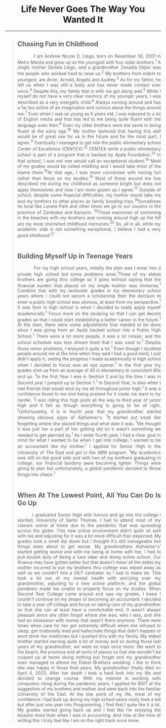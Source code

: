<!DOCTYPE html>
<html lang="en">
<head>
    <meta charset="UTF-8">
    <meta name="viewport" content="width=device-width, initial-scale=1.0">
    <title>PRELIM-LABSW2-INITIAL BIO</title>
</head>
<body>
    <!--LLEGO, ANDREW NICOLE-->
    <!--02/07/2025-->
<div align = "center">
    <h1> Life Never Goes The Way You Wanted It </h1>
    <hr size="5" color="cyan">
</div>

<div align = "justify">
        
<blockquote>
<!-- Childhood Paragrpah -->
<h2> Chasing Fun in Childhood</h2>
 &nbsp &nbsp &nbsp &nbsp &nbsp I am Andrew Nicole D. Llego, born on November 30, 2001 in Metro Manila and grew up as the youngest with four older brothers.<sup>1</sup> A single mother Genela Llego, and a grandmother Zenadia Dajon was the people who worked hard to raise us.<sup>2</sup> My brothers from eldest to youngest, are Arvin, Arnold, Angelo and Audrey.<sup>3</sup> As for my father, he left us when I was still a baby and has never made contact ever since.<sup>4</sup> Despite this, my family that is with me got along well.<sup>5</sup> While I myself do not have a very clear memory of my younger years; I was described as a very energetic child.<sup>6</sup> Always running around and has a far too active of an imagination and curious about the things around me.<sup>7</sup> Even when I was as young as 5 years old, I was exposed to a lot of English media and that has led to me being quite fluent with the language even then.<sup>8</sup> Even my older brothers were the same in being fluent at the early age.<sup>10</sup> My mother believed that having this skill would be of great use for us in the future and for the most part, I agree.<sup>11</sup> Eventually I managed to get into the public elementary school Center of Excellence (CENTEX).<sup>12</sup> CENTEX while a public elementary school is part of a program that is backed by Ayala Foundation.<sup>13</sup> In that school, I was not one would call an exceptional student.<sup>14</sup> Most of my grades would be called middling and I would take most of the blame there.<sup>15</sup>At that age, I was more concerned with having fun rather than focus on my studies.<sup>16</sup> Most of those around me has described me during my childhood as someone bright but does not apply themselves and now I am more grown up I agree.<sup>17</sup> Outside of school, despite some financial difficulties, my mother would take me and my brothers to other places as family bonding trips.<sup>18</sup>Sometimes its local like Luneta Park and other times we go to our cousins in the province of Zambales and Kamarin. <sup>19</sup>Those memories of swimming in the beaches with my brothers and running around high up the hill are my most cherished childhood memories.<sup>20</sup> So, all in all, while my academic side is not something exceptional, I believe I had a very good childhood.<sup>21</sup> <br><br>

<!--Teenager Paragraph-->
 <h2> Building Myself Up in Teenage Years </h2>
&nbsp &nbsp &nbsp &nbsp &nbsp For my high school years, initially the plan was I enter into a private high school but some problems arise.<sup>1</sup>Three of my eldest brothers are going thru college so it goes without saying that the financial burden that placed on my single mother was immense.<sup>1</sup> Combine that with my lackluster grades in my elementary school years where I could not secure a scholarship then the decision to enter a public high school was obvious, at least from my perspective.<sup>1</sup> It was then in high school is when I decided to really apply myself academically.<sup>1</sup> Focus more on the studying so that I can get decent grades so that I could start establishing a better career in the future.<sup>1</sup> At the start, there were some adjustments that needed to be done since I was going from an Ayala backed school into a Public High School.<sup>1</sup> There were a lot more people, it was a lot noisier, and the school schedule was less stream lined that I was used to.<sup>1</sup> Despite those minor problems, I enjoyed it quite a lot.<sup>1</sup> Even though I doubted people around me at the time when they said I had a good mind, I just didn’t apply it, seeing the progress I made academically in high school when I decided to focus was an eye opener.<sup>1</sup> In the first year my grades shot up from an average of 85 in elementary to consistent 90s and up. <sup>1</sup>In the first Year I was in Section 3 and by the time I was in Second year I jumped up to Section 1.<sup>1</sup> In Second Year, is also when I met friends that would stick by me all throughout junior high.<sup>1</sup> It was a confidence boost to me and being praised for it made me want to try harder. <sup>1</sup>I was riding this high point all the way to third year of junior high and it felt as though everything is going to be all right. <sup>1</sup>Unfortunately, it is in fourth year that my grandmother started showing obvious signs of Alzheimer's. <sup>1</sup>It started out small like forgetting where she placed things and what date it was. <sup>1</sup>We thought it was just her a part of her getting old so it wasn’t something we needed to get alarmed by.<sup>1</sup> As I enter fourth year, I had a clear goal in mind for what I wanted to be when I get into college; I wanted to be an accountant like my mother.<sup>1</sup> I applied for Senior High in the University of The East and got in the ABM program. <sup>1</sup>My academics was still on the good side and with two of my brothers graduating in college, our financial burdens were becoming lighter. Things were going to plan but unfortunately, a global pandemic decided to throw things into chaos.<sup>1</sup> <br><br>

<!--College Paragraph-->
<h2> When At The Lowest Point, All You Can Do Is Go Up</h2>
&nbsp &nbsp &nbsp &nbsp &nbspI graduated Senior High with honors and go into the college i wanted; University of Santo Thomas. I had to attend most of my classes online at home due to the pandemic that was spreading across the globe. This new online environment didn’t quite sit well with me and adjusting for it was a lot more difficult than expected. My grades took a small dip down but I thought it's still manageable but things were about to get worse. My grandmothers Alzheimer's’ started getting worse and with me being at home with her, I had to pull double duty of being a care taker and doing online school. Our finance may have gotten better but that doesn’t mean all the debts my mother incurred to put my brothers thru college was wiped away as well so we couldn’t hire a 24/7 caretaker so I had to make do. This took a lot out of my mental health with worrying over my grandmother, adjusting to a new online platform, and the global pandemic made me unable to properly focus on my studies. When Second Year College came around and saw my grades, I knew I couldn’t continue on my dream of becoming an accountant. I decided to take a year off college and focus on taking care of my grandmother so that she can at least have a comfortable end. It wasn’t always pleasant since she often forgot where she was, who I was, and she had an obsession with money that wasn’t there anymore. There were times when care for her got extremely difficult when she refused to sleep, got irrationally mad and hallucinate things that didn’t happen or wont drink her medicines but I pushed thru with my family. My eldest brother started earning quite a lot of money and so during those last years of my grandmother, we went on trips once more. We went to the beach, the province and all sorts of places so that she wouldn't be cooped up at home doing nothing but forget and my grandmother even managed to attend my Eldest Brothers wedding. I like to think she was happy in those final years. My grandmother finally died on April 4, 2023. After her death I took a hard look into my life and decided to change course. With my interest in working with computers rising during the pandemic years, I applied for BSIT at the suggestion of my brothers and mother and went back into the familiar University of the East. At the low point of my life, most of my confidence i had built up during my high school years really took a toll but after just one year into Programming, I find that I quite like it a lot. My grades started going back up and I feel like I’m enjoying the lessons more than when I was in accounting. And now at the time of writing this I truly feel like I am on the right track once more. 
</blockquote>
</div>
</body>
</html>
